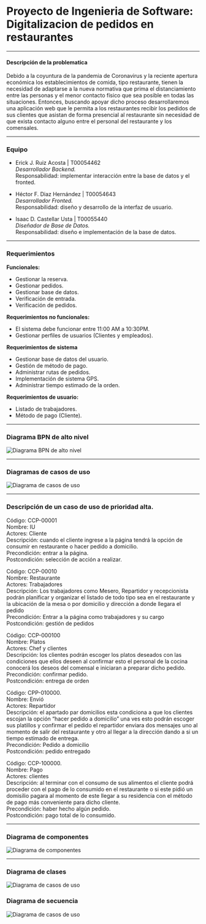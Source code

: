 # Proyecto de Ingenieria de Software: Digitalizacion de pedidos en restaurantes  
 ___
#### Descripción de la problematica
Debido a la coyuntura de la pandemia de Coronavirus y la reciente apertura económica los establecimientos de comida, tipo restaurante, tienen la necesidad de adaptarse a la nueva normativa que prima el distanciamiento entre las personas y el menor contacto físico que sea posible en todas las situaciones. 
Entonces, buscando apoyar dicho proceso desarrollaremos una aplicación web que le permita a los restaurantes recibir los pedidos de sus clientes que asistan de forma presencial al restaurante sin necesidad de que exista contacto alguno entre el personal del restaurante y los comensales.
___
### Equipo

- Erick J. Ruiz Acosta | T00054462  
_Desarrollador Backend._  
Responsabilidad: implementar interacción entre la base de datos y el fronted.

- Héctor F. Diaz Hernández | T00054643  
_Desarrollador Fronted._  
Responsabilidad: diseño y desarrollo de la interfaz de usuario.

- Isaac D. Castellar Usta | T00055440  
_Diseñador de Base de Datos._  
Responsabilidad: diseño e implementación de la base de datos.
___
### Requerimientos
**Funcionales:** 
- Gestionar la reserva.
- Gestionar pedidos.
- Gestionar base de datos.
- Verificación de entrada.
- Verificación de pedidos.

**Requerimientos no funcionales:**
- El sistema debe funcionar entre 11:00 AM a 10:30PM.
- Gestionar perfiles de usuarios (Clientes y empleados).

**Requerimientos de sistema**
- Gestionar base de datos del usuario.
- Gestión de método de pago.
- Administrar rutas de pedidos.
- Implementación de sistema GPS.
- Administrar tiempo estimado de la orden.

**Requerimientos de usuario:**
- Listado de trabajadores.
- Método de pago (Cliente).
___
### Diagrama BPN de alto nivel
![Diagrama BPN de alto nivel](https://raw.githubusercontent.com/Tr3you/Digitalizacion-de-pedidos-en-restaurantes/main/PS%20BPN%20Alto%20nivel.png)
___
### Diagramas de casos de uso
![Diagrama de casos de uso](https://raw.githubusercontent.com/Tr3you/Digitalizacion-de-pedidos-en-restaurantes/main/PS%20Casos%20de%20uso.png)
___
### Descripción de un caso de uso de prioridad alta.
Código: CCP-00001  
Nombre: IU  
Actores: Cliente  
Descripción: cuando el cliente ingrese a la página tendrá la opción de consumir en restaurante o hacer pedido a domicilio.  
Precondición: entrar a la página.  
Postcondición: selección de acción a realizar.  

Código: CCP-00010  
Nombre: Restaurante  
Actores: Trabajadores  
Descripción: Los trabajadores como Mesero, Repartidor y recepcionista podrán planificar y organizar el listado de todo tipo sea en el restaurante y la ubicación de la mesa o por domicilio y dirección a donde llegara el pedido  
Precondición: Entrar a  la página como trabajadores y su cargo  
Postcondición: gestión de pedidos   

Código: CCP-000100  
Nombre: Platos  
Actores: Chef y clientes  
Descripción: los clientes podrán escoger los platos deseados con las condiciones que ellos deseen al confirmar esto el personal de la cocina conocerá los deseos del comensal e iniciaran a preparar dicho pedido.  
Precondición: confirmar pedido.  
Postcondición: entrega de orden

Código: CPP-010000.  
Nombre: Envió  
Actores: Repartidor  
Descripción: el apartado par domicilios esta condiciona a que los clientes escojan la opción “hacer pedido a domicilio” una ves esto podrán escoger sus platillos y confirmar el pedido el repartidor enviara dos mensajes uno al momento de salir del restaurante y otro al llegar a la dirección dando a si un tiempo estimado de entrega.  
Precondición: Pedido a domicilio  
Postcondición: pedido entregado 

Código: CCP-100000.  
Nombre: Pago  
Actores: clientes  
Descripción: al terminar con el consumo de sus alimentos el cliente podrá proceder con el pago de lo consumido en el restaurante o si este pidió un domisilio pagara al momento de este llegar a su residencia con el método de pago más conveniente para dicho cliente.  
Precondición: haber hecho algún pedido.  
Postcondición: pago total de lo consumido. 
___
### Diagrama de componentes
![Diagrama de componentes](https://github.com/Tr3you/Digitalizacion-de-pedidos-en-restaurantes/blob/main/Diagrama%20de%20componentes.jpg)
___
### Diagrama de clases

![Diagrama de casos de uso](https://raw.githubusercontent.com/Tr3you/Digitalizacion-de-pedidos-en-restaurantes/main/Diagrama%20de%20clases%20(Entrega%20preliminar%20software).jpeg)

### Diagrama de secuencia

![Diagrama de casos de uso](https://github.com/Tr3you/Digitalizacion-de-pedidos-en-restaurantes/blob/main/Diagrama%20de%20secuencia.png)
